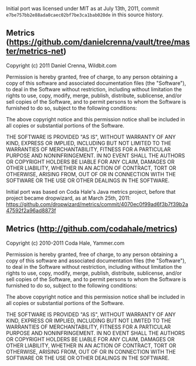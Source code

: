 Initial port was licensed under MIT as at July 13th, 2011, commit `e7be757bb2e88ada0caec02bf7be3ca1bab020de` in this source history.

Metrics (https://github.com/danielcrenna/vault/tree/master/metrics-net)
--------------------------------------
Copyright (c) 2011 Daniel Crenna, Wildbit.com

Permission is hereby granted, free of charge, to any person obtaining a copy of this software and associated 
documentation files (the "Software"), to deal in the Software without restriction, including without limitation 
the rights to use, copy, modify, merge, publish, distribute, sublicense, and/or sell copies of the Software, and 
to permit persons to whom the Software is furnished to do so, subject to the following conditions:

The above copyright notice and this permission notice shall be included in all copies or substantial portions of the Software.

THE SOFTWARE IS PROVIDED "AS IS", WITHOUT WARRANTY OF ANY KIND, EXPRESS OR IMPLIED, INCLUDING BUT NOT LIMITED TO THE WARRANTIES 
OF MERCHANTABILITY, FITNESS FOR A PARTICULAR PURPOSE AND NONINFRINGEMENT. IN NO EVENT SHALL THE AUTHORS OR COPYRIGHT HOLDERS BE 
LIABLE FOR ANY CLAIM, DAMAGES OR OTHER LIABILITY, WHETHER IN AN ACTION OF CONTRACT, TORT OR OTHERWISE, ARISING FROM, OUT OF OR 
IN CONNECTION WITH THE SOFTWARE OR THE USE OR OTHER DEALINGS IN THE SOFTWARE.

Initial port was based on Coda Hale's Java metrics project, before that project became dropwizard, as at March 25th, 2011:
https://github.com/dropwizard/metrics/commit/4070ec0f99ad6f3b7f39b2a47592f2a96ad8873f

Metrics (http://github.com/codahale/metrics)
--------------------------------------
Copyright (c) 2010-2011 Coda Hale, Yammer.com

Permission is hereby granted, free of charge, to any person obtaining a copy of this software and associated 
documentation files (the "Software"), to deal in the Software without restriction, including without limitation 
the rights to use, copy, modify, merge, publish, distribute, sublicense, and/or sell copies of the Software, and 
to permit persons to whom the Software is furnished to do so, subject to the following conditions:

The above copyright notice and this permission notice shall be included in all copies or substantial portions of the Software.

THE SOFTWARE IS PROVIDED "AS IS", WITHOUT WARRANTY OF ANY KIND, EXPRESS OR IMPLIED, INCLUDING BUT NOT LIMITED TO THE WARRANTIES 
OF MERCHANTABILITY, FITNESS FOR A PARTICULAR PURPOSE AND NONINFRINGEMENT. IN NO EVENT SHALL THE AUTHORS OR COPYRIGHT HOLDERS BE 
LIABLE FOR ANY CLAIM, DAMAGES OR OTHER LIABILITY, WHETHER IN AN ACTION OF CONTRACT, TORT OR OTHERWISE, ARISING FROM, OUT OF OR 
IN CONNECTION WITH THE SOFTWARE OR THE USE OR OTHER DEALINGS IN THE SOFTWARE.